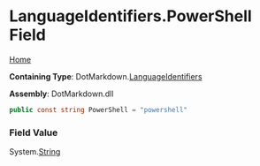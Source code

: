 <a name="_top"></a>

# LanguageIdentifiers\.PowerShell Field

[Home](../../../README.md#_top)

**Containing Type**: DotMarkdown\.[LanguageIdentifiers](../README.md#_top)

**Assembly**: DotMarkdown\.dll

```csharp
public const string PowerShell = "powershell"
```

### Field Value

System\.[String](https://docs.microsoft.com/en-us/dotnet/api/system.string)